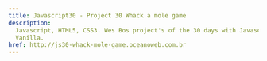 ```yaml
---
title: Javascript30 - Project 30 Whack a mole game
description:
  Javascript, HTML5, CSS3. Wes Bos project's of the 30 days with Javascript
  Vanilla.
href: http://js30-whack-mole-game.oceanoweb.com.br
---
```

